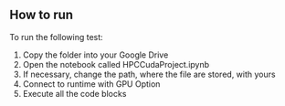 ## How to run

To run the following test:
1. Copy the folder into your Google Drive
2. Open the notebook called HPCCudaProject.ipynb
3. If necessary, change the path, where the file are stored, with yours
4. Connect to runtime with GPU Option
5. Execute all the code blocks
